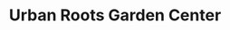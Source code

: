 ---
title: "Urban Roots Garden Center"
url: /buffalo/urban-roots-garden-center/
shop: garden centre
---